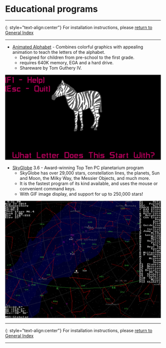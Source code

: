 # Educational programs
-----

{: style="text-align:center"}
For installation instructions, please [return to General Index](README.md)

-----

+ [Animated Alphabet](./zip/aalpha.zip) - Combines colorful graphics with appealing animation to teach the letters of the alphabet.
    + Designed for children from pre-school to the first grade.
    + requires 640K memory, EGA and a hard drive.
    + Shareware by Tom Guthery IV.

![aalpha](./imgs/aalpha.png)

+ [SkyGlobe](./zip/skyglobe.zip) 3.6 - Award-winning Top Ten PC planetarium program
    + SkyGlobe has over 29,000 stars, constellation lines, the planets, Sun and Moon, the Milky Way, the Messier Objects, and much more.
    + It is the fastest program of its kind available, and uses the mouse or convenient command keys. 
    + With GIF image display, and support for up to 250,000 stars!

![SkyGlobe](./imgs/skyglobe.png)

-----

{: style="text-align:center"}
For installation instructions, please [return to General Index](README.md)

-----
